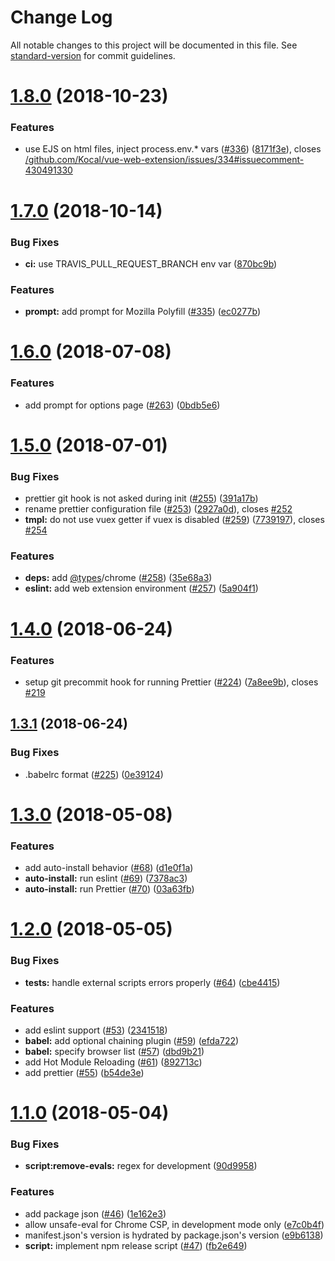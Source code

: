 # Change Log

All notable changes to this project will be documented in this file. See [standard-version](https://github.com/conventional-changelog/standard-version) for commit guidelines.

<a name="1.8.0"></a>
# [1.8.0](https://github.com/Kocal/vue-web-extension/compare/v1.7.0...v1.8.0) (2018-10-23)


### Features

* use EJS on html files, inject process.env.* vars ([#336](https://github.com/Kocal/vue-web-extension/issues/336)) ([8171f3e](https://github.com/Kocal/vue-web-extension/commit/8171f3e)), closes [/github.com/Kocal/vue-web-extension/issues/334#issuecomment-430491330](https://github.com//github.com/Kocal/vue-web-extension/issues/334/issues/issuecomment-430491330)



<a name="1.7.0"></a>
# [1.7.0](https://github.com/Kocal/vue-web-extension/compare/v1.6.0...v1.7.0) (2018-10-14)


### Bug Fixes

* **ci:** use TRAVIS_PULL_REQUEST_BRANCH env var ([870bc9b](https://github.com/Kocal/vue-web-extension/commit/870bc9b))


### Features

* **prompt:** add prompt for Mozilla Polyfill ([#335](https://github.com/Kocal/vue-web-extension/issues/335)) ([ec0277b](https://github.com/Kocal/vue-web-extension/commit/ec0277b))



<a name="1.6.0"></a>
# [1.6.0](https://github.com/Kocal/vue-web-extension/compare/v1.5.0...v1.6.0) (2018-07-08)


### Features

* add prompt for options page ([#263](https://github.com/Kocal/vue-web-extension/issues/263)) ([0bdb5e6](https://github.com/Kocal/vue-web-extension/commit/0bdb5e6))



<a name="1.5.0"></a>
# [1.5.0](https://github.com/Kocal/vue-web-extension/compare/v1.4.0...v1.5.0) (2018-07-01)


### Bug Fixes

* prettier git hook is not asked during init ([#255](https://github.com/Kocal/vue-web-extension/issues/255)) ([391a17b](https://github.com/Kocal/vue-web-extension/commit/391a17b))
* rename prettier configuration file ([#253](https://github.com/Kocal/vue-web-extension/issues/253)) ([2927a0d](https://github.com/Kocal/vue-web-extension/commit/2927a0d)), closes [#252](https://github.com/Kocal/vue-web-extension/issues/252)
* **tmpl:** do not use vuex getter if vuex is disabled ([#259](https://github.com/Kocal/vue-web-extension/issues/259)) ([7739197](https://github.com/Kocal/vue-web-extension/commit/7739197)), closes [#254](https://github.com/Kocal/vue-web-extension/issues/254)


### Features

* **deps:** add [@types](https://github.com/types)/chrome ([#258](https://github.com/Kocal/vue-web-extension/issues/258)) ([35e68a3](https://github.com/Kocal/vue-web-extension/commit/35e68a3))
* **eslint:** add web extension environment ([#257](https://github.com/Kocal/vue-web-extension/issues/257)) ([5a904f1](https://github.com/Kocal/vue-web-extension/commit/5a904f1))



<a name="1.4.0"></a>
# [1.4.0](https://github.com/Kocal/vue-web-extension/compare/v1.3.1...v1.4.0) (2018-06-24)


### Features

* setup git precommit hook for running Prettier ([#224](https://github.com/Kocal/vue-web-extension/issues/224)) ([7a8ee9b](https://github.com/Kocal/vue-web-extension/commit/7a8ee9b)), closes [#219](https://github.com/Kocal/vue-web-extension/issues/219)



<a name="1.3.1"></a>
## [1.3.1](https://github.com/Kocal/vue-web-extension/compare/v1.3.0...v1.3.1) (2018-06-24)


### Bug Fixes

* .babelrc format ([#225](https://github.com/Kocal/vue-web-extension/issues/225)) ([0e39124](https://github.com/Kocal/vue-web-extension/commit/0e39124))



<a name="1.3.0"></a>
# [1.3.0](https://github.com/Kocal/vue-web-extension/compare/v1.2.0...v1.3.0) (2018-05-08)


### Features

* add auto-install behavior ([#68](https://github.com/Kocal/vue-web-extension/issues/68)) ([d1e0f1a](https://github.com/Kocal/vue-web-extension/commit/d1e0f1a))
* **auto-install:** run eslint ([#69](https://github.com/Kocal/vue-web-extension/issues/69)) ([7378ac3](https://github.com/Kocal/vue-web-extension/commit/7378ac3))
* **auto-install:** run Prettier ([#70](https://github.com/Kocal/vue-web-extension/issues/70)) ([03a63fb](https://github.com/Kocal/vue-web-extension/commit/03a63fb))



<a name="1.2.0"></a>
# [1.2.0](https://github.com/Kocal/vue-web-extension/compare/v1.1.0...v1.2.0) (2018-05-05)


### Bug Fixes

* **tests:** handle external scripts errors properly ([#64](https://github.com/Kocal/vue-web-extension/issues/64)) ([cbe4415](https://github.com/Kocal/vue-web-extension/commit/cbe4415))


### Features

* add eslint support ([#53](https://github.com/Kocal/vue-web-extension/issues/53)) ([2341518](https://github.com/Kocal/vue-web-extension/commit/2341518))
* **babel:** add optional chaining plugin ([#59](https://github.com/Kocal/vue-web-extension/issues/59)) ([efda722](https://github.com/Kocal/vue-web-extension/commit/efda722))
* **babel:** specify browser list ([#57](https://github.com/Kocal/vue-web-extension/issues/57)) ([dbd9b21](https://github.com/Kocal/vue-web-extension/commit/dbd9b21))
* add Hot Module Reloading ([#61](https://github.com/Kocal/vue-web-extension/issues/61)) ([892713c](https://github.com/Kocal/vue-web-extension/commit/892713c))
* add prettier ([#55](https://github.com/Kocal/vue-web-extension/issues/55)) ([b54de3e](https://github.com/Kocal/vue-web-extension/commit/b54de3e))



<a name="1.1.0"></a>
# [1.1.0](https://github.com/Kocal/vue-web-extension/compare/v1.0.3...v1.1.0) (2018-05-04)


### Bug Fixes

* **script:remove-evals:** regex for development  ([90d9958](https://github.com/Kocal/vue-web-extension/commit/90d9958))


### Features

* add package json ([#46](https://github.com/Kocal/vue-web-extension/issues/46)) ([1e162e3](https://github.com/Kocal/vue-web-extension/commit/1e162e3))
* allow unsafe-eval for Chrome CSP, in development mode only ([e7c0b4f](https://github.com/Kocal/vue-web-extension/commit/e7c0b4f))
* manifest.json's version is hydrated by package.json's version ([e9b6138](https://github.com/Kocal/vue-web-extension/commit/e9b6138))
* **script:** implement npm release script ([#47](https://github.com/Kocal/vue-web-extension/issues/47)) ([fb2e649](https://github.com/Kocal/vue-web-extension/commit/fb2e649))
